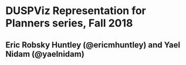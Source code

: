 # DUSPViz Representation for Planners series, Fall 2018

## Eric Robsky Huntley (@ericmhuntley) and Yael Nidam (@yaelnidam)
